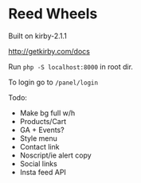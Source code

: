 # Reed Wheels

Built on kirby-2.1.1

http://getkirby.com/docs

Run `php -S localhost:8000` in root dir.

To login go to `/panel/login`

Todo:
- Make bg full w/h
- Products/Cart
- GA + Events?
- Style menu
- Contact link
- Noscript/ie alert copy
- Social links
- Insta feed API
